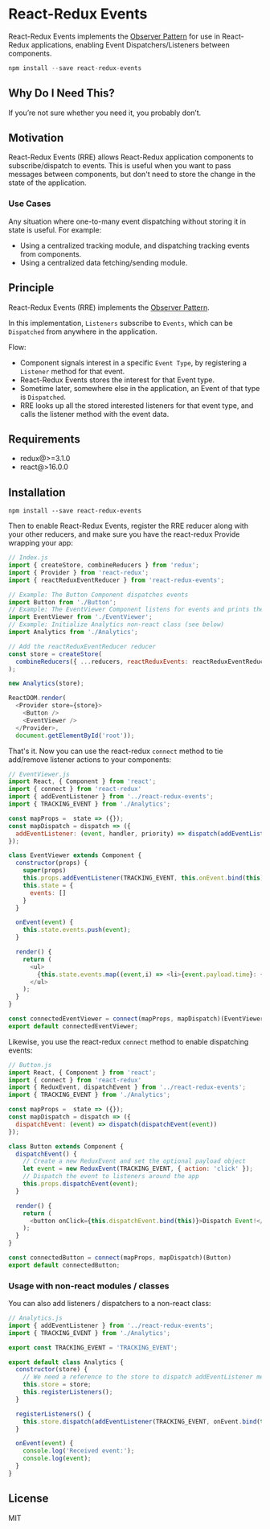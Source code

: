 React-Redux Events
==================

React-Redux Events implements the [Observer Pattern](https://en.wikipedia.org/wiki/Observer_pattern) for use in React-Redux applications, enabling Event Dispatchers/Listeners between components.

```js
npm install --save react-redux-events
```

## Why Do I Need This?

If you’re not sure whether you need it, you probably don’t.

## Motivation

React-Redux Events (RRE) allows React-Redux application components to subscribe/dispatch to events. This is useful when you want to pass messages between components, but don't need to store the change in the state of the application.

### Use Cases

Any situation where one-to-many event dispatching without storing it in state is useful. For example:
- Using a centralized tracking module, and dispatching tracking events from components.
- Using a centralized data fetching/sending module.

## Principle

React-Redux Events (RRE) implements the [Observer Pattern](https://en.wikipedia.org/wiki/Observer_pattern).

In this implementation, `Listeners` subscribe to `Events`, which can be `Dispatched` from anywhere in the application.

Flow:
- Component signals interest in a specific `Event Type`, by registering a `Listener` method for that event.
- React-Redux Events stores the interest for that Event type.
- Sometime later, somewhere else in the application, an Event of that type is `Dispatched`.
- RRE looks up all the stored interested listeners for that event type, and calls the listener method with the event data.

## Requirements
- redux@>=3.1.0
- react@>16.0.0

## Installation

```
npm install --save react-redux-events
```

Then to enable React-Redux Events, register the RRE reducer along with your other reducers, and make sure you have the react-redux Provide wrapping your app:

```js
// Index.js
import { createStore, combineReducers } from 'redux';
import { Provider } from 'react-redux';
import { reactReduxEventReducer } from 'react-redux-events';

// Example: The Button Component dispatches events
import Button from './Button';
// Example: The EventViewer Component listens for events and prints them
import EventViewer from './EventViewer';
// Example: Initialize Analytics non-react class (see below)
import Analytics from './Analytics';

// Add the reactReduxEventReducer reducer
const store = createStore(
  combineReducers({ ...reducers, reactReduxEvents: reactReduxEventReducer });
);

new Analytics(store);

ReactDOM.render(
  <Provider store={store}>
    <Button />
    <EventViewer />
  </Provider>,
  document.getElementById('root'));
```

That's it. Now you can use the react-redux `connect` method to tie add/remove listener actions to your components:

```js
// EventViewer.js
import React, { Component } from 'react';
import { connect } from 'react-redux'
import { addEventListener } from '../react-redux-events';
import { TRACKING_EVENT } from './Analytics';

const mapProps =  state => ({});
const mapDispatch = dispatch => ({
  addEventListener: (event, handler, priority) => dispatch(addEventListener(event, handler, priority))
});

class EventViewer extends Component {
  constructor(props) {
    super(props)
    this.props.addEventListener(TRACKING_EVENT, this.onEvent.bind(this));
    this.state = {
      events: []
    }
  }

  onEvent(event) {
    this.state.events.push(event);
  }

  render() {
    return (
      <ul>
        {this.state.events.map((event,i) => <li>{event.payload.time}: {event.payload.action}</li>)}
      </ul>
    );
  }
}

const connectedEventViewer = connect(mapProps, mapDispatch)(EventViewer)
export default connectedEventViewer;
```

Likewise, you use the react-redux `connect` method to enable dispatching events:

```js
// Button.js
import React, { Component } from 'react';
import { connect } from 'react-redux'
import { ReduxEvent, dispatchEvent } from '../react-redux-events';
import { TRACKING_EVENT } from './Analytics';

const mapProps =  state => ({});
const mapDispatch = dispatch => ({
  dispatchEvent: (event) => dispatch(dispatchEvent(event))
});

class Button extends Component {
  dispatchEvent() {
    // Create a new ReduxEvent and set the optional payload object
    let event = new ReduxEvent(TRACKING_EVENT, { action: 'click' });
    // Dispatch the event to listeners around the app
    this.props.dispatchEvent(event);
  }

  render() {
    return (
      <button onClick={this.dispatchEvent.bind(this)}>Dispatch Event!</button>
    );
  }
}

const connectedButton = connect(mapProps, mapDispatch)(Button)
export default connectedButton;
```

### Usage with non-react modules / classes
You can also add listeners / dispatchers to a non-react class:

```js
// Analytics.js
import { addEventListener } from '../react-redux-events';
import { TRACKING_EVENT } from './Analytics';

export const TRACKING_EVENT = 'TRACKING_EVENT';

export default class Analytics {
  constructor(store) {
    // We need a reference to the store to dispatch addEventListener methods
    this.store = store;
    this.registerListeners();
  }

  registerListeners() {
    this.store.dispatch(addEventListener(TRACKING_EVENT, onEvent.bind(this)));
  }

  onEvent(event) {
    console.log('Received event:');
    console.log(event);
  }
}
```

## License

MIT